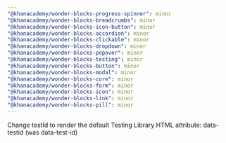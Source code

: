 ```yaml
---
"@khanacademy/wonder-blocks-progress-spinner": minor
"@khanacademy/wonder-blocks-breadcrumbs": minor
"@khanacademy/wonder-blocks-icon-button": minor
"@khanacademy/wonder-blocks-accordion": minor
"@khanacademy/wonder-blocks-clickable": minor
"@khanacademy/wonder-blocks-dropdown": minor
"@khanacademy/wonder-blocks-popover": minor
"@khanacademy/wonder-blocks-testing": minor
"@khanacademy/wonder-blocks-button": minor
"@khanacademy/wonder-blocks-modal": minor
"@khanacademy/wonder-blocks-core": minor
"@khanacademy/wonder-blocks-form": minor
"@khanacademy/wonder-blocks-icon": minor
"@khanacademy/wonder-blocks-link": minor
"@khanacademy/wonder-blocks-pill": minor
---
```


Change testId to render the default Testing Library HTML attribute: data-testid (was data-test-id)
